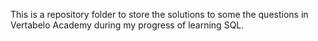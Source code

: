 This is a repository folder to store the solutions to some the questions in Vertabelo Academy during my progress of learning SQL.

<!---
CharmaineCSM/CharmaineCSM is a ✨ special ✨ repository because its `README.md` (this file) appears on your GitHub profile.
You can click the Preview link to take a look at your changes.
--->
